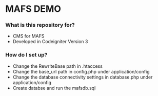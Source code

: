 # MAFS DEMO

### What is this repository for? ###

* CMS for MAFS
* Developed in Codeigniter Version 3 

### How do I set up? ###

* Change the RewriteBase path in .htaccess
* Change the base_url path in config.php under application/config 
* Change the database connectivity settings in database.php under application/config 
* Create databse and run the mafsdb.sql 